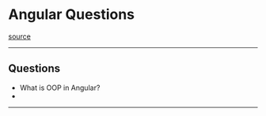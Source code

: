 # Angular Questions
[source](https://www.youtube.com/watch?v=eGv00I7Uckg&list=PL3aZbxdSiCbNx-4OlJZmb4phJgx_ZbzEd&ab_channel=InterviewHappy)

--- ---

## Questions

- What is OOP in Angular?
- 

--- ---